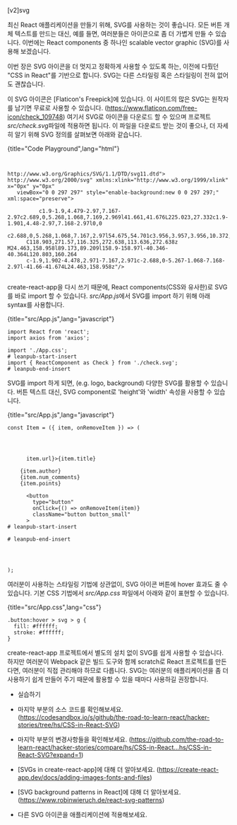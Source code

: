 [v2]svg

최신 React 애플리케이션을 만들기 위해, SVG를 사용하는 것이 좋습니다. 모든 버튼 개체 텍스트를 만드는 대신, 예를 들면, 여러분들은 아이콘으로 좀 더 가볍게 만들 수 있습니다. 이번에는 React components 중 하나인 scalable vector graphic (SVG)를 사용해 보겠습니다. 

이번 장은 SVG 아이콘을 더 멋지고 정확하게 사용할 수 있도록 하는, 이전에 다뤘던 "CSS in React"를 기반으로 합니다. SVG는 다른 스타일링 혹은 스타일링이 전혀 없어도 괜찮습니다. 

이 SVG 아이콘은 [Flaticon's Freepick]에 있습니다. 이 사이트의 많은 SVG는 원작자를 남기면 무료로 사용할 수 있습니다. (https://www.flaticon.com/free-icon/check_109748) 여기서 SVG로 아이콘을 다운로드 할 수 있으며 프로젝트 *src/check.svg*파일에 적용하면 됩니다. 이 파일을 다운로드 받는 것이 좋으나, 더 자세히 알기 위해 SVG 정의를 살펴보면 아래와 같습니다.


{title="Code Playground",lang="html"}
~~~~~~~


http://www.w3.org/Graphics/SVG/1.1/DTD/svg11.dtd">
http://www.w3.org/2000/svg" xmlns:xlink="http://www.w3.org/1999/xlink" x="0px" y="0px"
   viewBox="0 0 297 297" style="enable-background:new 0 0 297 297;" xml:space="preserve">
  
          c1.9-1.9,4.479-2.97,7.167-2.97c2.689,0,5.268,1.068,7.169,2.969l41.661,41.676L225.023,27.332c1.9-1.901,4.48-2.97,7.168-2.97l0,0
      c2.688,0,5.268,1.068,7.167,2.97l54.675,54.701c3.956,3.957,3.956,10.372,0,14.328L120.803,269.668
      C118.903,271.57,116.325,272.638,113.636,272.638z M24.463,158.958l89.173,89.209l158.9-158.97l-40.346-40.364L120.803,160.264
      c-1.9,1.902-4.478,2.971-7.167,2.971c-2.688,0-5.267-1.068-7.168-2.97l-41.66-41.674L24.463,158.958z"/>
  

~~~~~~~

create-react-app을 다시 쓰기 때문에, React components(CSS와 유사한)로 SVG를 바로 import 할 수 있습니다. *src/App.js*에서 SVG를 import 하기 위해 아래 syntax를 사용합니다.


{title="src/App.js",lang="javascript"}
~~~~~~~
import React from 'react';
import axios from 'axios';

import './App.css';
# leanpub-start-insert
import { ReactComponent as Check } from './check.svg';
# leanpub-end-insert
~~~~~~~


SVG를 import 하게 되면, (e.g. logo, background) 다양한 SVG를 활용할 수 있습니다. 버튼 텍스트 대신, SVG component로 'height'와 'width' 속성을 사용할 수 있습니다. 


{title="src/App.js",lang="javascript"}
~~~~~~~
const Item = ({ item, onRemoveItem }) => (
  


    
      item.url}>{item.title}
    
    {item.author}
    {item.num_comments}
    {item.points}
    
      <button
        type="button"
        onClick={() => onRemoveItem(item)}
        className="button button_small"
      >
# leanpub-start-insert
        
# leanpub-end-insert
      
    
  

);
~~~~~~~

여러분이 사용하는 스타일링 기법에 상관없이, SVG 아이콘 버튼에 hover 효과도 줄 수 있습니다. 기본 CSS 기법에서 *src/App.css* 파일에서 아래와 같이 표현할 수 있습니다.


{title="src/App.css",lang="css"}
~~~~~~~
.button:hover > svg > g {
  fill: #ffffff;
  stroke: #ffffff;
}
~~~~~~~

create-react-app 프로젝트에서 별도의 설치 없이 SVG를 쉽게 사용할 수 있습니다. 하지만 여러분이 Webpack 같은 빌드 도구와 함께 scratch로 React 프로젝트를 만든다면, 여러분이 직접 관리해야 하므로 다릅니다. SVG는 여러분의 애플리케이션을 좀 더 사용하기 쉽게 만들어 주기 때문에 활용할 수 있을 때마다 사용하길 권장합니다.

* 실습하기

* 마지막 부분의 소스 코드를 확인해보세요. (https://codesandbox.io/s/github/the-road-to-learn-react/hacker-stories/tree/hs/CSS-in-React-SVG)

* 마지막 부분의 변경사항들을 확인해보세요. (https://github.com/the-road-to-learn-react/hacker-stories/compare/hs/CSS-in-React...hs/CSS-in-React-SVG?expand=1)

* [SVGs in create-react-app]에 대해 더 알아보세요. (https://create-react-app.dev/docs/adding-images-fonts-and-files)

* [SVG background patterns in React]에 대해 더 알아보세요. (https://www.robinwieruch.de/react-svg-patterns)

* 다른 SVG 아이콘을 애플리케이션에 적용해보세요.
